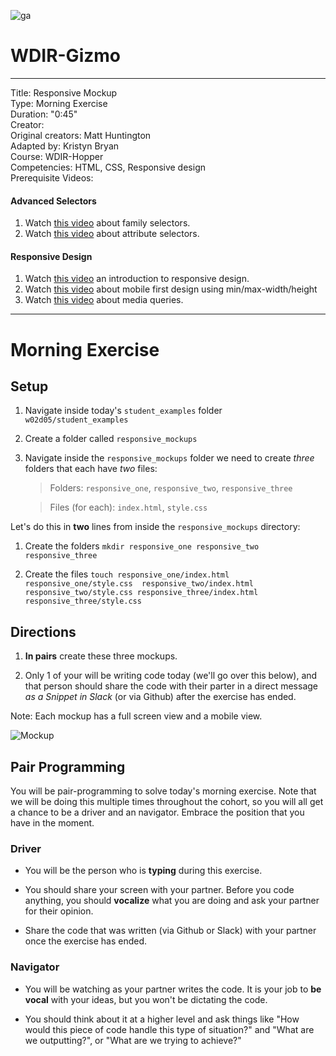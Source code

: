 ![ga](http://mobbook.generalassemb.ly/ga_cog.png)

# WDIR-Gizmo

---
Title: Responsive Mockup<br>
Type: Morning Exercise <br>
Duration: "0:45"<br>
Creator:<br>
    Original creators: Matt Huntington<br>
    Adapted by: Kristyn Bryan<br>
    Course: WDIR-Hopper<br>
Competencies: HTML, CSS, Responsive design <br>
Prerequisite Videos:
#### Advanced Selectors
1. Watch [this video](https://www.youtube.com/watch?v=Zudl-fCDSdM&index=14&list=PLdnONIhPScST0Vy4LrIZiYKpFNoxgyH7J) about family selectors.
1. Watch [this video](https://www.youtube.com/watch?v=PuF0drOMN3E&index=15&list=PLdnONIhPScST0Vy4LrIZiYKpFNoxgyH7J) about attribute selectors.

#### Responsive Design
1. Watch [this video](https://www.youtube.com/watch?v=BsuCBmzLf_U&index=21&list=PLdnONIhPScST0Vy4LrIZiYKpFNoxgyH7J) an introduction to responsive design.
1. Watch [this video](https://www.youtube.com/watch?v=iQIj7Lu64M4&index=22&list=PLdnONIhPScST0Vy4LrIZiYKpFNoxgyH7J) about mobile first design using min/max-width/height
1. Watch [this video](https://www.youtube.com/watch?v=GYygtVolViM&index=23&list=PLdnONIhPScST0Vy4LrIZiYKpFNoxgyH7J) about media queries.

---

# Morning Exercise

## Setup

1. Navigate inside today's `student_examples` folder `w02d05/student_examples`
2. Create a folder called `responsive_mockups`
3. Navigate inside the `responsive_mockups` folder we need to create *three* folders that each have *two* files:
   >Folders: `responsive_one`, `responsive_two`, `responsive_three`
    
   >Files (for each): `index.html`, `style.css`

Let's do this in **two** lines from inside the `responsive_mockups` directory:

1. Create the folders
`mkdir responsive_one responsive_two responsive_three`

2. Create the files
`touch responsive_one/index.html responsive_one/style.css  responsive_two/index.html responsive_two/style.css responsive_three/index.html responsive_three/style.css`

## Directions

1. **In pairs** create these three mockups.

2. Only 1 of your will be writing code today (we'll go over this below), and that person should share the code with their parter in a direct message *as a Snippet in Slack* (or via Github) after the exercise has ended.

Note: Each mockup has a full screen view and a mobile view.

![Mockup](https://i.imgur.com/NZ0moP0.png)

## Pair Programming
You will be pair-programming to solve today's morning exercise. Note that we will be doing this multiple times throughout the cohort, so you will all get a chance to be a driver and an navigator. Embrace the position that you have in the moment.

### Driver
- You will be the person who is **typing** during this exercise.

- You should share your screen with your partner. Before you code anything, you should **vocalize** what you are doing and ask your partner for their opinion.

- Share the code that was written (via Github or Slack) with your partner once the exercise has ended.

### Navigator
- You will be watching as your partner writes the code. It is your job to **be vocal** with your ideas, but you won't be dictating the code.

- You should think about it at a higher level and ask things like "How would this piece of code handle this type of situation?" and "What are we outputting?", or "What are we trying to achieve?"
